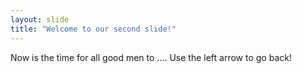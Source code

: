 ```yaml
---
layout: slide
title: "Welcome to our second slide!"
---
```

Now is the time for all good men to ....
Use the left arrow to go back!
